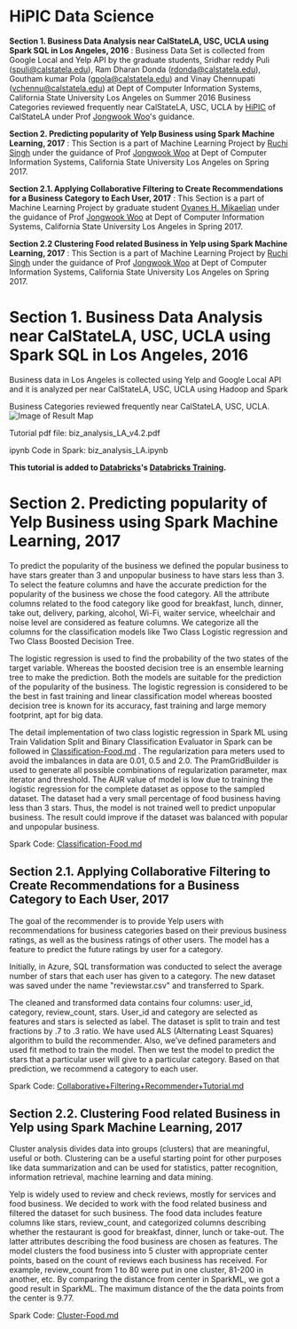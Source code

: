 # HiPIC Data Science

**Section 1. Business Data Analysis near CalStateLA, USC, UCLA using Spark SQL in Los Angeles, 2016**
: Business Data Set is collected from Google Local and Yelp API by the graduate students, Sridhar reddy Puli (spuli@calstatela.edu), Ram Dharan Donda (rdonda@calstatela.edu), Goutham kumar Pola (gpola@calstatela.edu) and Vinay Chennupati (vchennu@calstatela.edu) at Dept of Computer Information Systems, California State University Los Angeles on Summer 2016
Business Categories reviewed frequently near CalStateLA, USC, UCLA by [HiPIC](http://web.calstatela.edu/centers/hipic/) of CalStateLA under Prof [Jongwook Woo](http://web.calstatela.edu/faculty/jwoo5/)'s guidance.

**Section 2. Predicting popularity of Yelp Business using Spark Machine Learning, 2017**
: This Section is a part of Machine Learning Project by [Ruchi Singh](https://www.linkedin.com/in/ruchi-singh-68015945/) under the guidance of Prof [Jongwook Woo](http://web.calstatela.edu/faculty/jwoo5/) at Dept of Computer Information Systems, California State University Los Angeles on Spring 2017.

**Section 2.1. Applying Collaborative Filtering to Create Recommendations for a Business Category to Each User, 2017**
: This Section is a part of Machine Learning Project by graduate student [Ovanes H. Mikaelian](https://www.linkedin.com/in/hovik-mikaelian-93a257a3/) under the guidance of Prof [Jongwook Woo](http://web.calstatela.edu/faculty/jwoo5/) at Dept of Computer Information Systems, California State University Los Angeles in Spring 2017.

**Section 2.2 Clustering Food related Business in Yelp using Spark Machine Learning, 2017**
: This Section is a part of Machine Learning Project by [Ruchi Singh](https://www.linkedin.com/in/ruchi-singh-68015945/) under the guidance of Prof [Jongwook Woo](http://web.calstatela.edu/faculty/jwoo5/) at Dept of Computer Information Systems, California State University Los Angeles on Spring 2017.

# Section 1. Business Data Analysis near CalStateLA, USC, UCLA using Spark SQL in Los Angeles, 2016
Business data in Los Angeles is collected using Yelp and Google Local API and it is analyzed per near CalStateLA, USC, UCLA using Hadoop and Spark

Business Categories reviewed frequently near CalStateLA, USC, UCLA.
![Image of Result Map](https://github.com/hipic/biz_data_LA/blob/master/nearCampusBizSchools.JPG)

Tutorial pdf file: biz_analysis_LA_v4.2.pdf

ipynb Code in Spark: biz_analysis_LA.ipynb

**This tutorial is added to [Databricks](http://www.databricks.com)'s [Databricks Training](https://docs.databricks.com/spark/latest/training/cal-state-la-biz-data-la.html).**

# Section 2. Predicting popularity of Yelp Business using Spark Machine Learning, 2017

To predict the popularity of the business we defined the popular business to have stars greater than 3 and unpopular business to have stars less than 3. To select the feature columns and have the accurate prediction for the popularity of the business we chose the food category. All the attribute columns related to the food category like good for breakfast, lunch, dinner, take out, delivery, parking, alcohol, Wi-Fi, waiter service, wheelchair and noise level are considered as feature columns. We categorize all the columns for the classification models like Two Class Logistic regression and Two Class Boosted Decision Tree.

The logistic regression is used to find the probability of the two states of the target variable. Whereas the boosted decision tree is an ensemble learning tree to make the prediction. Both the models are suitable for the prediction of the popularity of the business. The logistic regression is considered to be the best in fast training and linear classification model whereas boosted decision tree is known for its accuracy, fast training and large memory footprint, apt for big data.

The detail implementation of two class logistic regression in Spark ML using Train Validation Split and Binary Classification Evaluator in Spark can be followed in [Classification-Food.md](https://github.com/hipic/biz_data_LA/blob/master/Spark%20ML-%20Classification/Classification-Food.md) . The regularization para meters used to avoid the imbalances in data are 0.01, 0.5 and 2.0. The PramGridBuilder is used to generate all possible combinations of regularization parameter, max iterator and threshold. The AUR value of model is low due to training the logistic regression for the complete dataset as oppose to the sampled dataset. The dataset had a very small percentage of food business having less than 3 stars. Thus, the model is not trained well to predict unpopular business. The result could improve if the dataset was balanced with popular and unpopular business.

Spark Code: [Classification-Food.md](https://github.com/hipic/biz_data_LA/blob/master/Spark%20ML-%20Classification/Classification-Food.md)

## Section 2.1. Applying Collaborative Filtering to Create Recommendations for a Business Category to Each User, 2017

The goal of the recommender is to provide Yelp users with recommendations for business categories based on their previous business ratings, as well as the business ratings of other users. The model has a feature to predict the future ratings by user for a category.

Initially, in Azure, SQL transformation was conducted to select the average number of stars that each user has given to a category. The new dataset was saved under the name "reviewstar.csv" and transferred to Spark.

The cleaned and transformed data contains four columns: user_id, category, review_count, stars. User_id and category are selected as features and stars is selected as label. The dataset is split to train and test fractions by .7 to .3 ratio. We have used ALS (Alternating Least Squares) algorithm to build the recommender. Also, we’ve defined parameters and used fit method to train the model. Then we test the model to predict the stars that a particular user will give to a particular category. Based on that prediction, we recommend a category to each user. 

Spark Code: [Collaborative+Filtering+Recommender+Tutorial.md](https://github.com/hipic/biz_data_LA/blob/master/Spark%20ML%20-%20Recommender/Collaborative%2BFiltering%2BRecommender%2BTutorial%20.md)

## Section 2.2. Clustering Food related Business in Yelp using Spark Machine Learning, 2017

Cluster analysis divides data into groups (clusters) that are meaningful, useful or both. Clustering can be a useful starting point for other purposes like data summarization and can be used for statistics, patter recognition, information retrieval, machine learning and data mining.

Yelp is widely used to review and check reviews, mostly for services and food business. We decided to work with the food related business and filtered the dataset for such business. The food data includes feature columns like stars, review_count, and categorized columns describing whether the restaurant is good for breakfast, dinner, lunch or take-out. The latter attributes describing the food business are chosen as features. The model clusters the food business into 5 cluster with appropriate center points, based on the count of reviews each business has received. For example, review_count from 1 to 80 were put in one cluster, 81-200 in another, etc. By comparing the distance from center in SparkML, we got a good result in SparkML. The maximum distance of the the data points from the center is 9.77.

Spark Code: [Cluster-Food.md](https://github.com/hipic/biz_data_LA/blob/master/Spark%20ML-%20Cluster/Cluster-Food.md)
